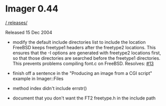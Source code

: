 # Imager 0.44

[ / ](..) [releases/](./)

Released 15 Dec 2004

- modify the default include directories list to include the location  FreeBSD keeps freetype1 headers after the freetype2 locations.  This ensures that the -I options are generated with freetype2  locations first, so that those directories are searched before  the freetype1 directories.  This prevents problems compiling  font.c on FreeBSD.  Resolves: [#13](https://github.com/tonycoz/imager/issues/13)

- finish off a sentence in the "Producing an image from a CGI script"  example in Imager::Files

- method index didn't include errstr()

- document that you don't want the FT2 freetype.h in the include path
